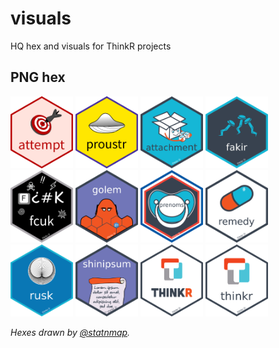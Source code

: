 
<!-- README.md is generated from README.Rmd. Please edit that file -->

# visuals

HQ hex and visuals for ThinkR
projects

<!-- badges: start -->

<!-- badges: end -->

## PNG hex

<!-- code from @hadley: https://github.com/rstudio/hex-stickers/blob/master/PNG/README.Rmd -->

<a href="hexes/colin-hex-attempt.png"><img src="hexes/colin-hex-attempt.png" width="100"></a>
<a href="hexes/colin-hex-proustr.png"><img src="hexes/colin-hex-proustr.png" width="100"></a>
<a href="hexes/thinkr-hex-attachment.png"><img src="hexes/thinkr-hex-attachment.png" width="100"></a>
<a href="hexes/thinkr-hex-fakir.png"><img src="hexes/thinkr-hex-fakir.png" width="100"></a>
<a href="hexes/thinkr-hex-fcuk.png"><img src="hexes/thinkr-hex-fcuk.png" width="100"></a>
<a href="hexes/thinkr-hex-golem2.png"><img src="hexes/thinkr-hex-golem2.png" width="100"></a>
<a href="hexes/thinkr-hex-prenoms.png"><img src="hexes/thinkr-hex-prenoms.png" width="100"></a>
<a href="hexes/thinkr-hex-remedy.png"><img src="hexes/thinkr-hex-remedy.png" width="100"></a>
<a href="hexes/thinkr-hex-rusk.png"><img src="hexes/thinkr-hex-rusk.png" width="100"></a>
<a href="hexes/thinkr-hex-shinipsum.png"><img src="hexes/thinkr-hex-shinipsum.png" width="100"></a>
<a href="hexes/thinkr-hex-thinkr-entreprise.png"><img src="hexes/thinkr-hex-thinkr-entreprise.png" width="100"></a>
<a href="hexes/thinkr-hex-thinkr-package.png"><img src="hexes/thinkr-hex-thinkr-package.png" width="100"></a>

*Hexes drawn by [@statnmap](https://github.com/statnmap).*
